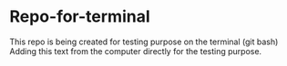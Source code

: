 # Repo-for-terminal
This repo is being created for testing purpose on the terminal (git bash)
Adding this text from the computer directly for the testing purpose.